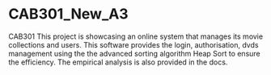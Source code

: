 # CAB301_New_A3
CAB301
This project is showcasing an online system that manages its movie collections and users. This software provides the login, authorisation, dvds management using the the advanced sorting algorithm Heap Sort to ensure the efficiency. The empirical analysis is also provided in the docs.
